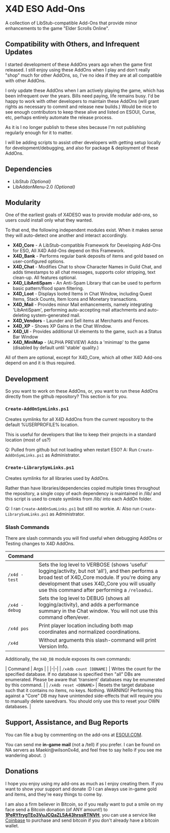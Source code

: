 # X4D ESO Add-Ons

A collection of LibStub-compatible Add-Ons that provide minor enhancements to the game "Elder Scrolls Online".

## Compatibility with Others, and Infrequent Updates

I started development of these AddOns years ago when the game first released. I still enjoy using these AddOns when I play and don't really "shop" much for other AddOns, so, I've no idea if they are at all compatible with other AddOns.

I only update these AddOns when I am actively playing the game, which has been infrequent over the years. Bills need paying, life remains busy. I'd be happy to work with other developers to maintain these AddOns (will grant rights as necessary to commit and release new builds.) Would be nice to see enough contributors to keep these alive and listed on ESOUI, Curse, etc, perhaps entirely automate the release process.

As it is I no longer publish to these sites because I'm not publishing regularly enough for it to matter.

I will be adding scripts to assist other developers with getting setup locally for development/debugging, and also for package & deployment of these AddOns. 
 
## Dependencies

- LibStub *(Optional)*
- LibAddonMenu-2.0 *(Optional)*

## Modularity

One of the earliest goals of X4DESO was to provide modular add-ons, so users could install only what they wanted.

To that end, the following independent modules exist. When it makes sense they will auto-detect one another and interact accordingly.

- **X4D_Core** - A LibStub-compatible Framework for Developing Add-Ons for ESO, All X4D Add-Ons depend on this Framework.
- **X4D_Bank** - Performs regular bank deposits of items and gold based on user-configured options.
- **X4D_Chat** - Modifies Chat to show Character Names in Guild Chat, and adds timestamps to all chat messages, supports color stripping, text clean-up. All features optional.
- **X4D_LibAntiSpam** - An Anti-Spam Library that can be used to perform basic pattern/flood spam filtering.
- **X4D_Loot** - Displays looted Items in Chat Window, including Quest Items, Stack Counts, Item Icons and Monetary transactions.
- **X4D_Mail** - Provides minor Mail enhancements, namely integrating 'LibAntiSpam', performing auto-accepting mail attachments and auto-deleting system-generated mail.
- **X4D_Vendors** - Launder and Sell items at Merchants and Fences.
- **X4D_XP** - Shows XP Gains in the Chat Window.
- **X4D_UI** - Provides additional UI elements to the game, such as a Status Bar Window
- **X4D_MiniMap** - (ALPHA PREVIEW) Adds a 'minimap' to the game (disabled by default until 'stable' quality.)

All of them are optional, except for X4D_Core, which all other X4D Add-ons depend on and it is thus required.

## Development

So you want to work on these AddOns, or, you want to run these AddOns directly from the github repository? This section is for you.

### `Create-AddOnSymLinks.ps1`

Creates symlinks for all X4D AddOns from the current repository to the default %USERPROFILE% location.

This is useful for developers that like to keep their projects in a standard location (most of us?)

Q: Pulled from github but not loading when restart ESO?
A: Run `Create-AddOnSymLinks.ps1` as Administrator.

### `Create-LibrarySymLinks.ps1`

Creates symlinks for all libraries used by AddOns.

Rather than have libraries/dependencies copied multiple times throughout the repository, a single copy of each dependency is maintained in /lib/ and this script is used to create symlinks from /lib/ into each AddOn folder.

Q: I ran `Create-AddOnSumLinks.ps1` but still no workie.
A: Also run `Create-LibrarySumLinks.ps1` as Administrator.

### Slash Commands

There are slash commands you will find useful when debugging AddOns or Testing changes to X4D AddOns.

| Command | |
|-|-|
| `/x4d -test` | Sets the log level to VERBOSE (shows 'useful' logging/activity, but not 'all'), and then performs a broad test of X4D_Core module. If you're doing any development that uses X4D_Core you will usually use this command after performing a `/reloadui`. |
| `/x4d -debug` | Sets the log level to DEBUG (shows all logging/activity), and adds a performance summary in the Chat window. You will not use this command often/ever. |
| `/x4d pos` | Print player location including both map coordinates and normalized coordinations. |
| `/x4d` | Without arguments this slash-command will print Version Info. |

Additionally, the `X4D_DB` module exposes its own commands:

| Command | Args | |
|-|-|
| `/x4db count [DBNAME]` | Writes the count for the specified database. If no database is specified then "all" DBs are enumerated. Please be aware that 'transient' databases may be enumerated by this command. |
| `/x4db reset <DBNAME>` | Resets the target database such that it contains no items, no keys. Nothing. WARNING! Performing this against a "Core" DB may have unintended side-effects that will require you to manually delete savedvars. You should only use this to reset your OWN databases. |


## Support, Assistance, and Bug Reports

You can file a bug by commenting on the add-ons at <a href="http://www.esoui.com/downloads/author-4678.html">ESOUI.COM</a>.

You can send me **in-game mail** (not a /tell) if you prefer. I can be found on NA 
servers as Maekir@wilson0x4d, and feel free to say hello if you see me wandering 
about. :)


## Donations

I hope you enjoy using my add-ons as much as I enjoy creating them. If you want to show 
your support and donate :D I can always use in-game gold and items, and they're easy 
things to come by.

I am also a firm believer in Bitcoin, so if you really want to put a smile on my face 
send a Bitcoin donation (of ANY amount!) to <b><a href="bitcoin:1PeRYfrygTEo3VuJCQaZL5A43hrssRTNVH">1PeRYfrygTEo3VuJCQaZL5A43hrssRTNVH</a></b>,
you can use a service like <a href="https://www.coinbase.com">Coinbase</a> to purchase 
and send bitcoin if you don't already have a bitcoin wallet.



